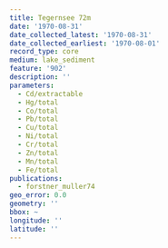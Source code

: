 ```yaml
---
title: Tegernsee 72m
date: '1970-08-31'
date_collected_latest: '1970-08-31'
date_collected_earliest: '1970-08-01'
record_type: core
medium: lake_sediment
feature: '902'
description: ''
parameters:
  - Cd/extractable
  - Hg/total
  - Co/total
  - Pb/total
  - Cu/total
  - Ni/total
  - Cr/total
  - Zn/total
  - Mn/total
  - Fe/total
publications:
  - forstner_muller74
geo_error: 0.0
geometry: ''
bbox: ~
longitude: ''
latitude: ''
---
```

